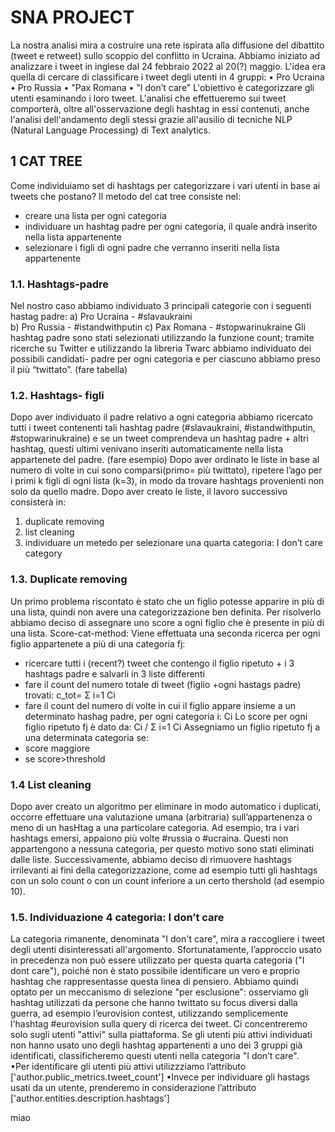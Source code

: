 # SNA PROJECT
La nostra analisi mira a costruire una rete ispirata alla diffusione del dibattito (tweet e retweet) sullo scoppio del conflitto in Ucraina. 
Abbiamo iniziato ad analizzare i tweet in inglese dal 24 febbraio 2022 al 20(?) maggio. 
L'idea era quella di cercare di classificare i tweet degli utenti in 4 gruppi: 
•	Pro Ucraina 
•	Pro Russia
•	"Pax Romana 
•	"I don’t care" 
L'obiettivo è categorizzare gli utenti esaminando i loro tweet. 
L'analisi che effettueremo sui tweet comporterà, oltre all'osservazione degli hashtag in essi contenuti, anche l'analisi dell'andamento degli stessi grazie all'ausilio di tecniche NLP (Natural Language Processing) di Text analytics. 

## 1 CAT TREE 
Come individuiamo  set di hashtags per categorizzare i vari utenti in base ai tweets che postano? 
Il metodo del cat tree consiste nel:
-  creare una lista per ogni categoria 
-  individuare un hashtag padre per ogni categoria, il quale andrà inserito nella lista appartenente 
-  selezionare i figli di ogni padre che verranno inseriti nella lista appartenente

### 1.1. Hashtags-padre
Nel nostro caso abbiamo individuato 3 principali categorie con i seguenti hastag padre:
a)	Pro Ucraina - #slavaukraini   
b)	Pro Russia  -  #istandwithputin
c)	Pax Romana - #stopwarinukraine
Gli hashtag padre sono stati selezionati utilizzando la funzione count; tramite ricerche su Twitter e utilizzando la libreria Twarc abbiamo individuato dei possibili candidati- padre per ogni categoria e per ciascuno abbiamo preso il più “twittato”. (fare tabella) 

### 1.2. Hashtags- figli
Dopo aver individuato il padre relativo a ogni categoria abbiamo ricercato tutti i tweet contenenti tali hashtag padre (#slavaukraini,  #istandwithputin, #stopwarinukraine) e se un tweet comprendeva un hashtag padre + altri hashtag, questi ultimi venivano inseriti automaticamente nella lista appartenete del padre.
(fare esempio)
Dopo aver ordinato le liste in base al numero di volte in cui sono comparsi(primo= più twittato), ripetere l’ago per i primi k figli di ogni lista (k=3), in modo da trovare hashtags provenienti non solo da quello madre.
Dopo aver creato le liste, il lavoro successivo consisterà in:
1.	duplicate removing 
2.	list cleaning 
3.	individuare un metedo per selezionare una quarta categoria: I don’t care category

### 1.3. Duplicate removing
Un primo problema riscontato è stato che un figlio potesse apparire in più di una lista, quindi non avere una categorizzazione ben definita. Per risolverlo abbiamo deciso di assegnare uno score a ogni figlio che è presente in più di una lista. 
Score-cat-method: 
Viene effettuata una seconda ricerca per ogni figlio appartenete a più di una categoria fj: 
- ricercare tutti i (recent?) tweet  che contengo il figlio ripetuto + i 3 hashtags padre e salvarli in 3 liste differenti
- fare il count del numero totale di tweet (figlio +ogni hastags padre)  trovati: c_tot= Σ i=1 Ci
- fare il count del numero di volte in cui il figlio appare insieme a un determinato hashag padre, per ogni categoria i: Ci
Lo score per ogni figlio ripetuto fj è dato da:  Ci / Σ i=1 Ci
Assegniamo un figlio ripetuto fj a una determinata categoria se: 
- score maggiore
- se score>threshold

### 1.4 List cleaning 
Dopo aver creato un algoritmo per eliminare in modo automatico i duplicati,  occorre effettuare una valutazione umana (arbitraria) sull’appartenenza o meno di un hasHtag a una particolare categoria.
Ad esempio, tra i vari hashtags emersi, appaiono più volte #russia o #ucraina. Questi non appartengono a nessuna categoria, per questo motivo sono stati eliminati dalle liste.
Successivamente, abbiamo deciso di rimuovere hashtags irrilevanti ai fini della categorizzazione, come ad esempio tutti gli hashtags con un solo count o con un count inferiore a un certo thershold (ad esempio 10).

### 1.5. Individuazione 4 categoria: I don’t care
La categoria rimanente, denominata "I don't care", mira a raccogliere i tweet degli utenti disinteressati all'argomento. Sfortunatamente, l’approccio usato in precedenza non può essere utilizzato per questa quarta categoria ("I dont care"), poiché non è stato possibile identificare un vero e proprio hashtag che rappresentasse questa linea di pensiero.
Abbiamo quindi optato per un meccanismo di selezione "per esclusione": osserviamo gli hashtag utilizzati da persone che hanno twittato su focus diversi dalla guerra, ad esempio l’eurovision contest, utilizzando semplicemente l'hashtag #eurovision sulla query di ricerca dei tweet.
Ci concentreremo solo sugli utenti "attivi" sulla piattaforma.  Se gli utenti più attivi individuati non hanno usato uno degli hashtag appartenenti a uno dei 3 gruppi già identificati, classificheremo questi utenti nella categoria "I don’t care".  
   •Per identificare gli utenti più attivi utilizzziamo l’attributo ['author.public_metrics.tweet_count']
   •Invece per individuare gli hastags usati da un utente, prenderemo in considerazione l’attributo ['author.entities.description.hashtags']

miao








